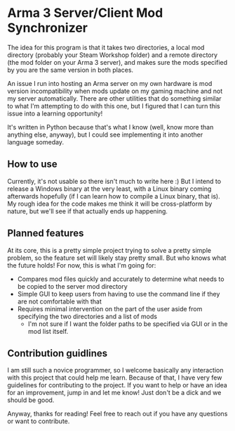 # Arma 3 Server/Client Mod Synchronizer
The idea for this program is that it takes two directories, a local mod directory (probably your Steam Workshop folder)
and a remote directory (the mod folder on your Arma 3 server), and makes sure the mods specified by you are the same
version in both places.

An issue I run into hosting an Arma server on my own hardware is mod version incompatibility when mods update on my 
gaming machine and not my server automatically. There are other utilities that do something similar to what I'm attempting
to do with this one, but I figured that I can turn this issue into a learning opportunity!

It's written in Python because that's what I know (well, know more than anything else, anyway), but I could see
implementing it into another language someday.

## How to use
Currently, it's not usable so there isn't much to write here :) But I intend to release a Windows binary at the very
least, with a Linux binary coming afterwards hopefully (if I can learn how to compile a Linux binary, that is). My rough
idea for the code makes me think it will be cross-platform by nature, but we'll see if that actually ends up happening.

## Planned features
At its core, this is a pretty simple project trying to solve a pretty simple problem, so the feature set will likely
stay pretty small. But who knows what the future holds! For now, this is what I'm going for:

- Compares mod files quickly and accurately to determine what needs to be copied to the server mod directory
- Simple GUI to keep users from having to use the command line if they are not comfortable with that
- Requires minimal intervention on the part of the user aside from specifying the two directories and a list of mods
  - I'm not sure if I want the folder paths to be specified via GUI or in the mod list itself.

## Contribution guidlines
I am still such a novice programmer, so I welcome basically any interaction with this project that could help me learn.
Because of that, I have very few guidelines for contributing to the project. If you want to help or have an idea for 
an improvement, jump in and let me know! Just don't be a dick and we should be good.

Anyway, thanks for reading! Feel free to reach out if you have any questions or want to contribute.